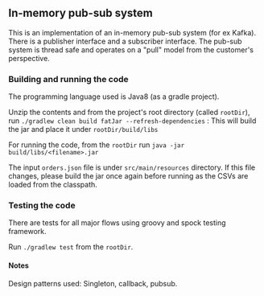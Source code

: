 ## In-memory pub-sub system
This is an implementation of an in-memory pub-sub system (for ex Kafka). There is a publisher interface and a subscriber interface. The pub-sub system is thread safe and operates on a "pull" model from the customer's perspective.

### Building and running the code
The programming language used is Java8 (as a gradle project).

Unzip the contents and from the project's root directory (called `rootDir`), run `./gradlew clean build fatJar --refresh-dependencies` : This will build the jar and place it under
`rootDir/build/libs`

For running the code, from the `rootDir` run `java -jar build/libs/<filename>.jar`

The input `orders.json` file is under `src/main/resources` directory. If this file changes, please build the jar once again before running as the CSVs are loaded from
the classpath.

### Testing the code
There are tests for all major flows using groovy and spock testing framework.

Run `./gradlew test` from the `rootDir`.

#### Notes

Design patterns used: Singleton, callback, pubsub.
